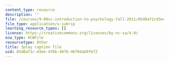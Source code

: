 ```yaml
---
content_type: resource
description: ''
file: /courses/9-00sc-introduction-to-psychology-fall-2011/85d0af1cd3ee4f0b487646f04ab9fbf2_bihrpOS0qtY.srt
file_type: application/x-subrip
learning_resource_types: []
license: https://creativecommons.org/licenses/by-nc-sa/4.0/
ocw_type: OCWFile
resourcetype: Other
title: 3play caption file
uid: 85d0af1c-d3ee-4f0b-4876-46f04ab9fbf2
---
```

